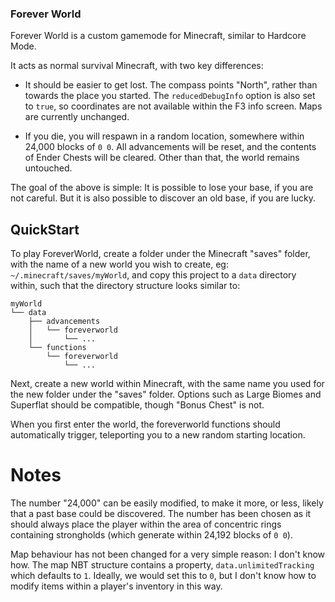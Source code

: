 ### Forever World

Forever World is a custom gamemode for Minecraft, similar to Hardcore Mode.

It acts as normal survival Minecraft, with two key differences:

 - It should be easier to get lost. The compass points "North", rather than
   towards the place you started. The `reducedDebugInfo` option is also set to
   `true`, so coordinates are not available within the F3 info screen. Maps are
   currently unchanged.

 - If you die, you will respawn in a random location, somewhere within 24,000
   blocks of `0 0`. All advancements will be reset, and the contents of Ender
   Chests will be cleared. Other than that, the world remains untouched.

The goal of the above is simple: It is possible to lose your base, if you are
not careful. But it is also possible to discover an old base, if you are lucky.

## QuickStart

To play ForeverWorld, create a folder under the Minecraft "saves" folder, with
the name of a new world you wish to create, eg:
`~/.minecraft/saves/myWorld`, and copy this project to a `data` directory
within, such that the directory structure looks similar to:

    myWorld
    └── data
        ├── advancements
        │   └── foreverworld
        │       └── ...
        └── functions
            └── foreverworld
                └── ...

Next, create a new world within Minecraft, with the same name you used for the
new folder under the "saves" folder. Options such as Large Biomes and Superflat
should be compatible, though "Bonus Chest" is not.

When you first enter the world, the foreverworld functions should automatically
trigger, teleporting you to a new random starting location.

# Notes

The number "24,000" can be easily modified, to make it more, or less, likely
that a past base could be discovered. The number has been chosen as it should
always place the player within the area of concentric rings containing
strongholds (which generate within 24,192 blocks of `0 0`).

Map behaviour has not been changed for a very simple reason: I don't know how.
The map NBT structure contains a property, `data.unlimitedTracking` which
defaults to `1`. Ideally, we would set this to `0`, but I don't know how to
modify items within a player's inventory in this way.
